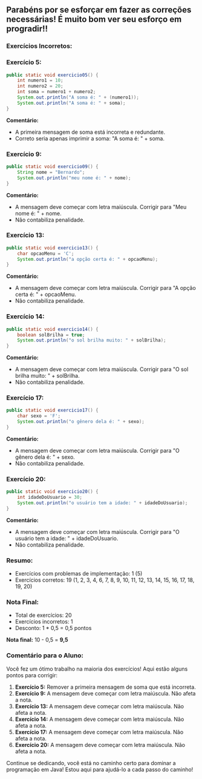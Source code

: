 ## Parabéns por se esforçar em fazer as correções necessárias! É muito bom ver seu esforço em progradir!! 

### Exercícios Incorretos:

### Exercício 5:
```java
public static void exercicio05() {
    int numero1 = 10;
    int numero2 = 20;
    int soma = numero1 + numero2;
    System.out.println("A soma é: " + (numero1));
    System.out.println("A soma é: " + soma);
}
```
**Comentário:** 
- A primeira mensagem de soma está incorreta e redundante.
- Correto seria apenas imprimir a soma: "A soma é: " + soma.

### Exercício 9:
```java
public static void exercicio09() {
    String nome = "Bernardo";
    System.out.println("meu nome é: " + nome);
}
```
**Comentário:**
- A mensagem deve começar com letra maiúscula. Corrigir para "Meu nome é: " + nome.
- Não contabiliza penalidade.

### Exercício 13:
```java
public static void exercicio13() {
    char opcaoMenu = 'C';
    System.out.println("a opção certa é: " + opcaoMenu);
}
```
**Comentário:**
- A mensagem deve começar com letra maiúscula. Corrigir para "A opção certa é: " + opcaoMenu.
- Não contabiliza penalidade.

### Exercício 14:
```java
public static void exercicio14() {
    boolean solBrilha = true;
    System.out.println("o sol brilha muito: " + solBrilha);
}
```
**Comentário:**
- A mensagem deve começar com letra maiúscula. Corrigir para "O sol brilha muito: " + solBrilha.
- Não contabiliza penalidade.

### Exercício 17:
```java
public static void exercicio17() {
    char sexo = 'F';
    System.out.println("o gênero dela é: " + sexo);
}
```
**Comentário:**
- A mensagem deve começar com letra maiúscula. Corrigir para "O gênero dela é: " + sexo.
- Não contabiliza penalidade.

### Exercício 20:
```java
public static void exercicio20() {
    int idadeDoUsuario = 30;
    System.out.println("o usuário tem a idade: " + idadeDoUsuario);
}
```
**Comentário:**
- A mensagem deve começar com letra maiúscula. Corrigir para "O usuário tem a idade: " + idadeDoUsuario.
- Não contabiliza penalidade.

### Resumo:
- Exercícios com problemas de implementação: 1 (5)
- Exercícios corretos: 19 (1, 2, 3, 4, 6, 7, 8, 9, 10, 11, 12, 13, 14, 15, 16, 17, 18, 19, 20)

### Nota Final:
- Total de exercícios: 20
- Exercícios incorretos: 1
- Desconto: 1 * 0,5 = 0,5 pontos

**Nota final:** 10 - 0,5 = **9,5**

### Comentário para o Aluno:
Você fez um ótimo trabalho na maioria dos exercícios! Aqui estão alguns pontos para corrigir:

1. **Exercício 5:** Remover a primeira mensagem de soma que está incorreta.
2. **Exercício 9:** A mensagem deve começar com letra maiúscula. Não afeta a nota.
3. **Exercício 13:** A mensagem deve começar com letra maiúscula. Não afeta a nota.
4. **Exercício 14:** A mensagem deve começar com letra maiúscula. Não afeta a nota.
5. **Exercício 17:** A mensagem deve começar com letra maiúscula. Não afeta a nota.
6. **Exercício 20:** A mensagem deve começar com letra maiúscula. Não afeta a nota.

Continue se dedicando, você está no caminho certo para dominar a programação em Java! Estou aqui para ajudá-lo a cada passo do caminho!
